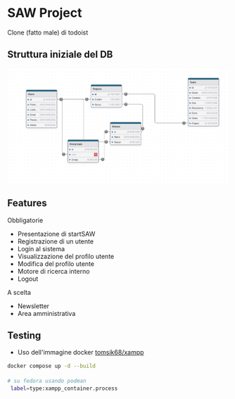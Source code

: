 # SAW Project
Clone (fatto male) di todoist

## Struttura iniziale del DB
![Struttura Database](./DB.png)
## Features
Obbligatorie
- Presentazione di startSAW
- Registrazione di un utente
- Login al sistema
- Visualizzazione del profilo utente
- Modifica del profilo utente
- Motore di ricerca interno
- Logout

A scelta
- Newsletter
- Area amministrativa
## Testing
- Uso dell'immagine docker [tomsik68/xampp](https://hub.docker.com/r/tomsik68/xampp/)
```bash
docker compose up -d --build

# su fedora usando podman
 label=type:xampp_container.process
```
